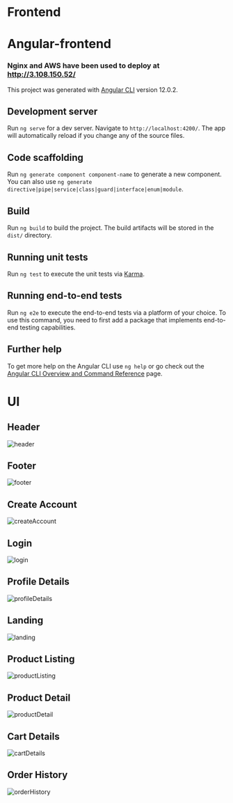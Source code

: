 # Frontend
# Angular-frontend

### Nginx and AWS have been used to deploy at http://3.108.150.52/

This project was generated with [Angular CLI](https://github.com/angular/angular-cli) version 12.0.2.

## Development server

Run `ng serve` for a dev server. Navigate to `http://localhost:4200/`. The app will automatically reload if you change any of the source files.

## Code scaffolding

Run `ng generate component component-name` to generate a new component. You can also use `ng generate directive|pipe|service|class|guard|interface|enum|module`.

## Build

Run `ng build` to build the project. The build artifacts will be stored in the `dist/` directory.

## Running unit tests

Run `ng test` to execute the unit tests via [Karma](https://karma-runner.github.io).

## Running end-to-end tests

Run `ng e2e` to execute the end-to-end tests via a platform of your choice. To use this command, you need to first add a package that implements end-to-end testing capabilities.

## Further help

To get more help on the Angular CLI use `ng help` or go check out the [Angular CLI Overview and Command Reference](https://angular.io/cli) page.

# UI

## Header
![header](https://user-images.githubusercontent.com/87474759/125803917-f16eb981-f9d4-4ef2-9443-b42885f1f984.png)

## Footer
![footer](https://user-images.githubusercontent.com/87474759/125804298-2c8c6343-41de-4062-b1f9-d63ce7695a1e.png)

## Create Account
![createAccount](https://user-images.githubusercontent.com/87474759/125833828-d8c2bc21-dbdc-43d1-9aa4-17121d4ebf38.png)

## Login
![login](https://user-images.githubusercontent.com/87474759/125833810-25c2f071-e851-4318-9059-d60f7004b9c7.png)

## Profile Details
![profileDetails](https://user-images.githubusercontent.com/87474759/125833787-74ce64a1-fec7-42c2-98a9-2e28b380733f.png)

## Landing
![landing](https://user-images.githubusercontent.com/87474759/125833770-d233042d-28f5-4144-b2fa-87771729ad20.png)

## Product Listing
![productListing](https://user-images.githubusercontent.com/87474759/125833748-45d91817-ae7b-4736-9b15-0300618e40d0.png)

## Product Detail
![productDetail](https://user-images.githubusercontent.com/87474759/125833724-4e20864f-7d44-4512-b17c-3987e190b328.png)

## Cart Details
![cartDetails](https://user-images.githubusercontent.com/87474759/125833626-3e26b0ef-5f14-4ef2-89c7-43f5ae07be7a.png)

## Order History
![orderHistory](https://user-images.githubusercontent.com/87474759/125833599-1d0e42c7-585c-46e0-ade7-3c4cb98aeeb4.png)

